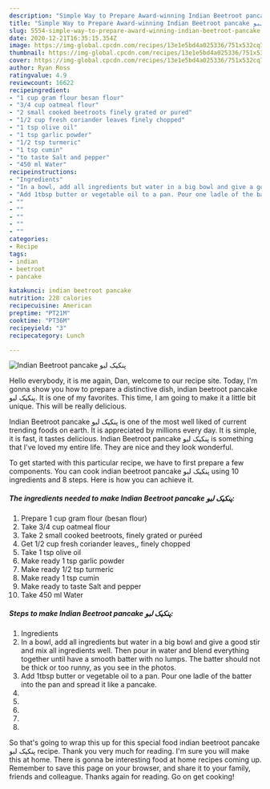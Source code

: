 ```yaml
---
description: "Simple Way to Prepare Award-winning Indian Beetroot pancake پنکیک لبو"
title: "Simple Way to Prepare Award-winning Indian Beetroot pancake پنکیک لبو"
slug: 5554-simple-way-to-prepare-award-winning-indian-beetroot-pancake
date: 2020-12-21T16:35:15.354Z
image: https://img-global.cpcdn.com/recipes/13e1e5bd4a025336/751x532cq70/indian-beetroot-pancake-پنکیک-لبو-recipe-main-photo.jpg
thumbnail: https://img-global.cpcdn.com/recipes/13e1e5bd4a025336/751x532cq70/indian-beetroot-pancake-پنکیک-لبو-recipe-main-photo.jpg
cover: https://img-global.cpcdn.com/recipes/13e1e5bd4a025336/751x532cq70/indian-beetroot-pancake-پنکیک-لبو-recipe-main-photo.jpg
author: Ryan Ross
ratingvalue: 4.9
reviewcount: 16622
recipeingredient:
- "1 cup gram flour besan flour"
- "3/4 cup oatmeal flour"
- "2 small cooked beetroots finely grated or pured"
- "1/2 cup fresh coriander leaves finely chopped"
- "1 tsp olive oil"
- "1 tsp garlic powder"
- "1/2 tsp turmeric"
- "1 tsp cumin"
- "to taste Salt and pepper"
- "450 ml Water"
recipeinstructions:
- "Ingredients"
- "In a bowl, add all ingredients but water in a big bowl and give a good stir and mix all ingredients well. Then pour in water and blend everything together until have a smooth batter with no lumps. The batter should not be thick or too runny, as you see in the photos."
- "Add 1tbsp butter or vegetable oil to a pan. Pour one ladle of the batter into the pan and spread it like a pancake."
- ""
- ""
- ""
- ""
- ""
categories:
- Recipe
tags:
- indian
- beetroot
- pancake

katakunci: indian beetroot pancake 
nutrition: 228 calories
recipecuisine: American
preptime: "PT21M"
cooktime: "PT36M"
recipeyield: "3"
recipecategory: Lunch

---
```



![Indian Beetroot pancake پنکیک لبو](https://img-global.cpcdn.com/recipes/13e1e5bd4a025336/751x532cq70/indian-beetroot-pancake-پنکیک-لبو-recipe-main-photo.jpg)

Hello everybody, it is me again, Dan, welcome to our recipe site. Today, I'm gonna show you how to prepare a distinctive dish, indian beetroot pancake پنکیک لبو. It is one of my favorites. This time, I am going to make it a little bit unique. This will be really delicious.



Indian Beetroot pancake پنکیک لبو is one of the most well liked of current trending foods on earth. It is appreciated by millions every day. It is simple, it is fast, it tastes delicious. Indian Beetroot pancake پنکیک لبو is something that I've loved my entire life. They are nice and they look wonderful.


To get started with this particular recipe, we have to first prepare a few components. You can cook indian beetroot pancake پنکیک لبو using 10 ingredients and 8 steps. Here is how you can achieve it.

<!--inarticleads1-->

##### The ingredients needed to make Indian Beetroot pancake پنکیک لبو:

1. Prepare 1 cup gram flour (besan flour)
1. Take 3/4 cup oatmeal flour
1. Take 2 small cooked beetroots, finely grated or puréed
1. Get 1/2 cup fresh coriander leaves,, finely chopped
1. Take 1 tsp olive oil
1. Make ready 1 tsp garlic powder
1. Make ready 1/2 tsp turmeric
1. Make ready 1 tsp cumin
1. Make ready to taste Salt and pepper
1. Take 450 ml Water




<!--inarticleads2-->

##### Steps to make Indian Beetroot pancake پنکیک لبو:

1. Ingredients
1. In a bowl, add all ingredients but water in a big bowl and give a good stir and mix all ingredients well. Then pour in water and blend everything together until have a smooth batter with no lumps. The batter should not be thick or too runny, as you see in the photos.
1. Add 1tbsp butter or vegetable oil to a pan. Pour one ladle of the batter into the pan and spread it like a pancake.
1. 
1. 
1. 
1. 
1. 




So that's going to wrap this up for this special food indian beetroot pancake پنکیک لبو recipe. Thank you very much for reading. I'm sure you will make this at home. There is gonna be interesting food at home recipes coming up. Remember to save this page on your browser, and share it to your family, friends and colleague. Thanks again for reading. Go on get cooking!
